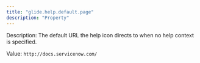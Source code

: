 ```yaml
---
title: "glide.help.default.page"
description: "Property"
---
```


Description: The default URL the help icon directs to when no help context is specified.

Value: `http://docs.servicenow.com/`